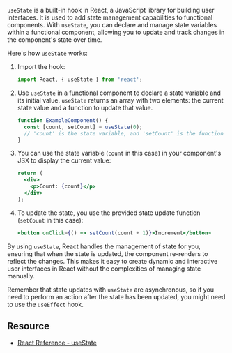 `useState` is a built-in hook in React, a JavaScript library for building user interfaces. It is used to add state management capabilities to functional components. With `useState`, you can declare and manage state variables within a functional component, allowing you to update and track changes in the component's state over time.

Here's how `useState` works:

1. Import the hook:
   ```jsx
   import React, { useState } from 'react';
   ```

2. Use `useState` in a functional component to declare a state variable and its initial value. `useState` returns an array with two elements: the current state value and a function to update that value.
   ```jsx
   function ExampleComponent() {
     const [count, setCount] = useState(0);
     // 'count' is the state variable, and 'setCount' is the function to update it
   }
   ```

3. You can use the state variable (`count` in this case) in your component's JSX to display the current value:
   ```jsx
   return (
     <div>
       <p>Count: {count}</p>
     </div>
   );
   ```

4. To update the state, you use the provided state update function (`setCount` in this case):
   ```jsx
   <button onClick={() => setCount(count + 1)}>Increment</button>
   ```

By using `useState`, React handles the management of state for you, ensuring that when the state is updated, the component re-renders to reflect the changes. This makes it easy to create dynamic and interactive user interfaces in React without the complexities of managing state manually.

Remember that state updates with `useState` are asynchronous, so if you need to perform an action after the state has been updated, you might need to use the `useEffect` hook.

## Resource
- [React Reference - useState](https://react.dev/reference/react/useState)